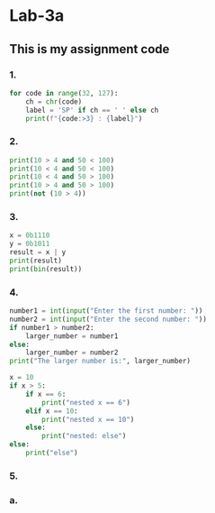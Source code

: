 # Lab-3a
## This is my assignment code
### 1.
```python
for code in range(32, 127):
    ch = chr(code)
    label = 'SP' if ch == ' ' else ch
    print(f"{code:>3} : {label}")
```

### 2.
```python
print(10 > 4 and 50 < 100)
print(10 < 4 and 50 < 100)
print(10 < 4 and 50 > 100)
print(10 > 4 and 50 > 100)
print(not (10 > 4))
```

### 3.
```python
x = 0b1110
y = 0b1011
result = x | y
print(result)
print(bin(result))
```

### 4.
```python
number1 = int(input("Enter the first number: "))
number2 = int(input("Enter the second number: "))
if number1 > number2:
    larger_number = number1
else:
    larger_number = number2
print("The larger number is:", larger_number)

x = 10
if x > 5:
    if x == 6:
        print("nested x == 6")
    elif x == 10:
        print("nested x == 10")
    else:
        print("nested: else")
else:
    print("else")
```

### 5.
### a.
```python
